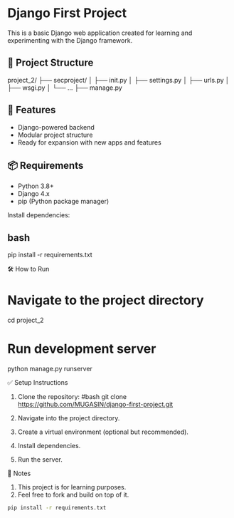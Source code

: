 # Django First Project

This is a basic Django web application created for learning and experimenting with the Django framework.

## 📁 Project Structure

project_2/
├── secproject/
│ ├── init.py
│ ├── settings.py
│ ├── urls.py
│ ├── wsgi.py
│ └── ...
├── manage.py



## 🚀 Features

- Django-powered backend
- Modular project structure
- Ready for expansion with new apps and features

## 📦 Requirements

- Python 3.8+
- Django 4.x
- pip (Python package manager)

Install dependencies:


## bash
pip install -r requirements.txt

🛠️ How to Run

# Navigate to the project directory
cd project_2

# Run development server
python manage.py runserver


✅ Setup Instructions

1) Clone the repository:
   #bash
   git clone https://github.com/MUGASIN/django-first-project.git

2) Navigate into the project directory.
3) Create a virtual environment (optional but recommended).
4) Install dependencies.
5) Run the server.


📌 Notes

1) This project is for learning purposes.
2) Feel free to fork and build on top of it.
```bash
pip install -r requirements.txt
